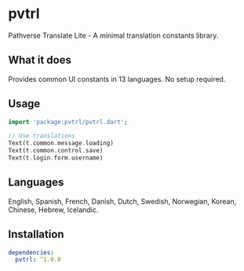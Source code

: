 # pvtrl

Pathverse Translate Lite - A minimal translation constants library.

## What it does

Provides common UI constants in 13 languages. No setup required.

## Usage

```dart
import 'package:pvtrl/pvtrl.dart';

// Use translations
Text(t.common.message.loading)
Text(t.common.control.save)
Text(t.login.form.username)
```

## Languages

English, Spanish, French, Danish, Dutch, Swedish, Norwegian, Korean, Chinese, Hebrew, Icelandic.

## Installation

```yaml
dependencies:
  pvtrl: ^1.0.0
```
